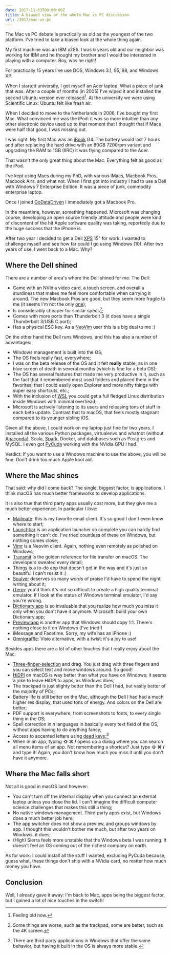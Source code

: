 ```yaml
---
date: 2017-11-03T00:00:00Z
title: A biased view of the whole Mac vs PC discussion
url: /2017/mac-vs-pc
---
```


The Mac vs PC debate is practically as old as the youngest of the two platform. I've tried to take
a biased look at the whole thing again.

My first machine was an IBM x286. I was 6 years old and our neighbor was working for IBM and
he thought my brother and I would be interested in playing with a computer. Boy, was he right!

For practically 15 years I've use DOS, Windows 3.1, 95, 98, and Windows XP.

When I started university, I got myself an Acer laptop. What a piece of junk that was. After a
couple of months (in 2005) I've wiped it and installed the second Ubuntu version ever released[^1].
At the university we were using Scientific Linux: Ubuntu felt like fresh air.

When I decided to move to the Netherlands in 2006, I've bought my first Mac. What convinced me was
the iPod: it was so more intuitive than any other electronic device used up to that moment that I
thought that if Macs were half that good, I was missing out.

I was right. My first Mac was an [iBook] G4. The battery would last 7 hours and after replacing the
hard drive with an 80GB 7200rpm variant and upgrading the RAM to 1GB (IIRC) it was flying compared
to the Acer.

That wasn't the only great thing about the Mac. Everything felt as good as the iPod.

I've kept using Macs during my PhD, with various iMacs, Macbook Pros, Macbook Airs, and what not.
When I first got into industry I had to use a Dell with Windows 7 Enterprise Edition. It was a
piece of junk, commodity enterprise laptop.

Once I joined [GoDataDriven] I immediately got a Macbook Pro.

In the meantime, however, something happened. Microsoft was changing course, developing an open
source friendly attitude and people were kind of discontent of the hit Apple software quality was
taking, reportedly due to the huge success that the iPhone is.

After two year I decided to get a Dell [XPS] 15" for work. I wanted to challenge myself and see how
far could I go using Windows (10). After two years of use, I went back to a Mac. Why?

Where the Dell shined
---------------------

There are a number of area's where the Dell shined for me. The Dell:

+ Came with an NVidia video card, a touch screen, and overall a sturdiness that makes me
  feel more comfortable when carrying it around. The new Macbook Pros are good, but they
  seem more fragile to me (it seems I'm not the only [one]);
+ Is considerably cheaper for similar specs[^2];
+ Comes with more ports than Thunderbolt 3 (it does have a single Thunderbolt 3/USB C
  port);
+ Has a physical ESC key. As a [NeoVim] user this is a big deal to me :)

On the other hand the Dell runs Windows, and this has also a number of advantages:

+ Windows management is built into the OS;
+ The OS feels really fast, everywhere;
+ I was on the beta release of the OS and it felt **really** stable, as in one blue screen of
  death in several months (which is fine for a beta OS);
+ The OS has several features that made me very productive in it, such as the fact that it
  remembered most used folders and placed them in the favorites; that I could easily open Explorer
  and more nifty things with super easy shortcuts, etc.;
+ With the inclusion of [WSL] you could get a full fledged Linux distribution inside Windows with
  minimal overhead;
+ Microsoft is actively listening to its users and releasing tons of stuff in each beta update.
  Contrast that to macOS, that feels mostly stagnant compared to its younger sibling iOS.

Given all the above, I could work on my laptop just fine for two years. I installed all
the various Python packages, virtualenvs and whatnot (without [Anaconda]), Scala, [Spark], Docker,
and databases such as Postgres and MySQL. I even got [PyCuda] working with the NVidia GPU I had.

Verdict: If you want to use a Windows machine to use the above, you will be fine. Don't drink too
much Apple kool aid.

Where the Mac shines
--------------------

That said: why did I come back? The single, biggest factor, is applications. I think macOS has
much better frameworks to develop applications.

It is also true that third party apps usually cost more, but they
give me a much better experience. In particular I *love*:

- [Mailmate]: this is my favorite email client. It's so good I don't even know where to start;
- [Launchbar] is an application launcher so complete you can hardly find something it can't do.
  I've tried countless of these on Windows, but nothing comes close;
- [Vimr] is a Neovim client. Again, nothing even remotely as polished on Windows;
- [Transmit] is the golden reference for file transfer on macOS. The developers sweated every
  detail;
- [Things] is a to-do app that doesn't get in the way and it's just so beautiful I can't resist it
  :)
- [Soulver] deserves so many words of praise I'd have to spend the night writing about it;
- [iTerm]: you'd think it's not so difficult to create a high quality terminal emulator. If I look
  at the status of Windows terminal emulator, I'd say you're wrong.
- [Dictionary.app] is so invaluable that you realize how much you miss it only when you don't have
  it anymore. Microsoft: build your own Dictionary.app;
- [Preview.app] is another app that Windows should copy 1:1. There's nothing close to it on Windows
  (I've tried!)
- iMessage and Facetime. Sorry, my wife has an iPhone :)
- [Omnigraffle]: Visio alternative, with a twist: it's a joy to use!

Besides apps there are a lot of other touches that I really enjoy about the Mac:

- [Three-finger-selection] and drag. You just drag with three fingers and you can select text and
  move windows around. So good!
- [HiDPI] on macOS is way better than what you have on Windows; it seems a joke to leave HiDPI to
  apps, as Windows does;
- The trackpad is just slighty better than the Dell I had, but vastly better of the majority of
  PCs;
- Battery life is still better on the Mac, although the Dell I had had a much higher res display,
  that used tons of energy. And colors on the Dell are better;
- PDF support is everywhere, from screenshots to fonts, to every single thing in the OS;
- Spell correction in *n* languages in basically every text field of the OS, without apps having to
  do anything fancy;
- Access to accented letters using [dead keys];[^3]
- When in an app, typing **⇧ ⌘ /** opens up a dialog where you can search all menu items of
  an app. Not remembering a shortcut? Just type **⇧ ⌘ /** and type it! Again, you don't know how much
  you miss it until you don't have it anymore.

Where the Mac falls short
-------------------------

Not all is good in macOS land however:

+ You can't turn off the internal display when you connect an external laptop unless you close the
  lid. I can't imagine the difficult computer science challenges that makes this still a thing;
+ No native windows management. Third party apps exist, but Windows does a much better job here;
+ The app switcher does not show a preview, and groups windows by app. I thought this wouldn't
  bother me much, but after two years on Windows, it does;
+ (High) Sierra feels more unstable that the Windows beta I was running. It doesn't feel an
  OS coming out of the richest company on earth.

As for work: I could install all the stuff I wanted, excluding PyCuda because, guess what,
these things don't ship with a NVidia card, no matter how much money you have.

Conclusion
----------

Well, I already gave it away: I'm back to Mac, apps being the biggest factor, but I gained a lot
of nice touches in the switch!

[^1]: Feeling old now.
[^2]: Some things are worse, such as the trackpad, some are better, such as the 4K screen.
[^3]: There are third party applications in Windows that offer the same behavior, but having it built in the OS is always more stable.

[XPS]: http://www.dell.com/en-us/shop/dell-laptops/new-xps-15/spd/xps-15-9550-laptop
[iBook]: https://en.wikipedia.org/wiki/IBook#iBook_G4_.28.22Snow.22.29
[one]: https://theoutline.com/post/2402/the-new-macbook-keyboard-is-ruining-my-life
[NeoVim]: https://neovim.io
[WSL]: https://en.wikipedia.org/wiki/Windows_Subsystem_for_Linux
[Anaconda]: https://www.anaconda.com
[Spark]: https://spark.apache.org
[PyCuda]: https://mathema.tician.de/software/pycuda/
[Mailmate]: https://freron.com
[Launchbar]: https://www.obdev.at/products/launchbar/index.html
[Vimr]: http://vimr.org
[Transmit]: https://panic.com/transmit
[Things]: http://www.culturedcode.com/things/
[Soulver]: http://acqualia.com/soulver/
[Dictionary.app]: https://en.wikipedia.org/wiki/Dictionary_(software)
[iTerm]: https://iterm2.com
[Three-finger-selection]: https://support.apple.com/en-us/HT204609
[HiDPI]: https://developer.apple.com/library/content/documentation/GraphicsAnimation/Conceptual/HighResolutionOSX/Explained/Explained.html
[Preview.app]: https://en.wikipedia.org/wiki/Preview_(macOS)
[GoDataDriven]: http://godatadriven.com
[dead keys]: https://en.wikipedia.org/wiki/Dead_key#Dead_keys_on_various_keyboard_layouts
[Omnigraffle]: https://www.omnigroup.com/omnigraffle

